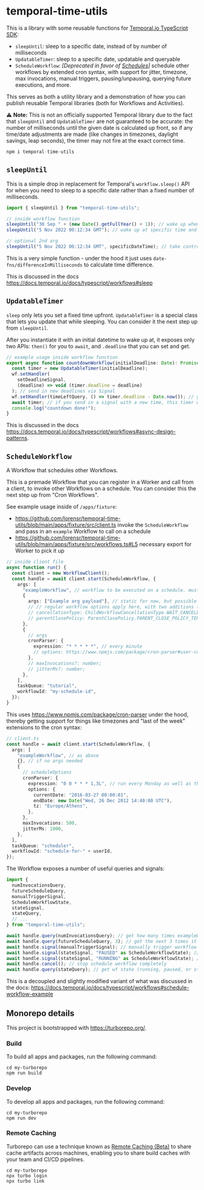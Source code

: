 # temporal-time-utils

This is a library with some reusable functions for [Temporal.io TypeScript SDK](https://docs.temporal.io/docs/typescript/introduction):

- `sleepUntil`: sleep to a specific date, instead of by number of milliseconds
- `UpdatableTimer`: sleep to a specific date, updatable and queryable
- `ScheduleWorkflow`: *[Deprecated in favor of [Schedules](https://docs.temporal.io/workflows#schedule)]* schedule other workflows by extended cron syntax, with support for jitter, timezone, max invocations, manual triggers, pausing/unpausing, querying future executions, and more.

This serves as both a utility library and a demonstration of how you can publish reusable Temporal libraries (both for Workflows and Activities).

⚠️ **Note:** This is not an officially supported Temporal library due to the fact that `sleepUntil` and `UpdatableTimer` are not guaranteed to be accurate: the number of milliseconds until the given date is calculated up front, so if any time/date adjustments are made (like changes in timezones, daylight savings, leap seconds), the timer may not fire at the exact correct time.

```ts
npm i temporal-time-utils
```

## `sleepUntil`

This is a simple drop in replacement for Temporal's `workflow.sleep()` API for when you need to sleep to a specific date rather than a fixed number of milliseconds.

```ts
import { sleepUntil } from "temporal-time-utils";

// inside workflow function
sleepUntil("30 Sep " + (new Date().getFullYear() + 1)); // wake up when September ends
sleepUntil("5 Nov 2022 00:12:34 GMT"); // wake up at specific time and timezone

// optional 2nd arg
sleepUntil("5 Nov 2022 00:12:34 GMT", specificDateTime); // take control over the "start" time in case you need to
```

This is a very simple function - under the hood it just uses `date-fns/differenceInMilliseconds` to calculate time difference.

This is discussed in the docs https://docs.temporal.io/docs/typescript/workflows#sleep

## `UpdatableTimer`

`sleep` only lets you set a fixed time upfront.
`UpdatableTimer` is a special class that lets you update that while sleeping.
You can consider it the next step up from `sleepUntil`.

After you instantiate it with an initial datetime to wake up at, it exposes only two APIs: `then()` for you to `await`, and `.deadline` that you can set and get.

```ts
// example usage inside workflow function
export async function countdownWorkflow(initialDeadline: Date): Promise<void> {
  const timer = new UpdatableTimer(initialDeadline);
  wf.setHandler(
    setDeadlineSignal,
    (deadline) => void (timer.deadline = deadline)
  ); // send in new deadlines via Signal
  wf.setHandler(timeLeftQuery, () => timer.deadline - Date.now()); // get time left via Query
  await timer; // if you send in a signal with a new time, this timer will resolve earlier!
  console.log("countdown done!");
}
```

This is discussed in the docs https://docs.temporal.io/docs/typescript/workflows#async-design-patterns.

## `ScheduleWorkflow`

A Workflow that schedules other Workflows.

This is a premade Workflow that you can register in a Worker and call from a client, to invoke other Workflows on a schedule. You can consider this the next step up from "Cron Workflows".

See example usage inside of `/apps/fixture`:

- https://github.com/lorensr/temporal-time-utils/blob/main/apps/fixture/src/client.ts invoke the `ScheduleWorkflow` and pass in an `example` Workflow to call on a schedule
- https://github.com/lorensr/temporal-time-utils/blob/main/apps/fixture/src/workflows.ts#L5 necessary export for Worker to pick it up

```ts
// inside client file
async function run() {
  const client = new WorkflowClient();
  const handle = await client.start(ScheduleWorkflow, {
    args: [
      "exampleWorkflow", // workflow to be executed on a schedule. must be string name.
      {
        args: ["Example arg payload"], // static for now, but possible to modify to make dynamic in future - ask swyx
        // // regular workflow options apply here, with two additions (defaults shown):
        // cancellationType: ChildWorkflowCancellationType.WAIT_CANCELLATION_COMPLETED,
        // parentClosePolicy: ParentClosePolicy.PARENT_CLOSE_POLICY_TERMINATE
      },
      {
        // args
        cronParser: {
          expression: "* * * * *", // every minute
          // options: https://www.npmjs.com/package/cron-parser#user-content-options
        },
        // maxInvocations?: number;
        // jitterMs?: number;
      },
    ],
    taskQueue: "tutorial",
    workflowId: "my-schedule-id",
  });
}
```

This uses https://www.npmjs.com/package/cron-parser under the hood, thereby getting support for things like timezones and "last of the week" extensions to the cron syntax:

```ts
// client.ts
const handle = await client.start(ScheduleWorkflow, {
  args: [
    "exampleWorkflow", // as above
    {}, // if no args needed
    {
      // scheduleOptions
      cronParser: {
        expression: "0 0 * * * 1,3L", // run every Monday as well as the last Wednesday of the month
        options: {
          currentDate: "2016-03-27 00:00:01",
          endDate: new Date("Wed, 26 Dec 2012 14:40:00 UTC"),
          tz: "Europe/Athens",
        },
      },
      maxInvocations: 500,
      jitterMs: 1000,
    },
  ],
  taskQueue: "scheduler",
  workflowId: "schedule-for-" + userId,
});
```

The Workflow exposes a number of useful queries and signals:

```ts
import {
  numInvocationsQuery,
  futureScheduleQuery,
  manualTriggerSignal,
  ScheduleWorkflowState,
  stateSignal,
  stateQuery,
  // ...
} from "temporal-time-utils";

await handle.query(numInvocationsQuery); // get how many times exampleWorkflow has been invoked by ScheduleWorkflow
await handle.query(futureScheduleQuery, 3); // get the next 3 times it is set to be invoked. defaults to 5
await handle.signal(manualTriggerSignal); // manually trigger workflow
await handle.signal(stateSignal, "PAUSED" as ScheduleWorkflowState); // pause workflow
await handle.signal(stateSignal, "RUNNING" as ScheduleWorkflowState); // resume workflow
await handle.cancel(); // stop schedule workflow completely
await handle.query(stateQuery); // get wf state (running, paused, or stopped)
```

This is a decoupled and slightly modified variant of what was discussed in the docs: https://docs.temporal.io/docs/typescript/workflows#schedule-workflow-example

## Monorepo details

This project is bootstrapped with https://turborepo.org/.

### Build

To build all apps and packages, run the following command:

```
cd my-turborepo
npm run build
```

### Develop

To develop all apps and packages, run the following command:

```
cd my-turborepo
npm run dev
```

### Remote Caching

Turborepo can use a technique known as [Remote Caching (Beta)](https://turborepo.org/docs/features/remote-caching) to share cache artifacts across machines, enabling you to share build caches with your team and CI/CD pipelines.

```
cd my-turborepo
npx turbo login
npx turbo link
```
